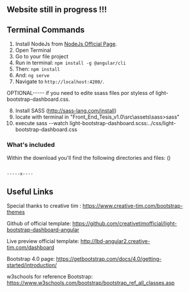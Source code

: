 ## Website still in progress !!!
## Terminal Commands

1. Install NodeJs from [NodeJs Official Page](https://nodejs.org/en).
2. Open Terminal
3. Go to your file project
4. Run in terminal: ```npm install -g @angular/cli```
5. Then: ```npm install```
6. And: ```ng serve```
7. Navigate to `http://localhost:4200/`.

OPTIONAL----- if you need to edite ssass files por styless of light-bootstrap-dashboard.css.

8. Install SASS (http://sass-lang.com/install)
9. locate with terminal in "Front_End_Tesis_v1.0\src\assets\sass>sass"
10. execute sass --watch light-bootstrap-dashboard.scss:../css/light-bootstrap-dashboard.css

### What's included

Within the download you'll find the following directories and files: ()
```

-----x----

```
## Useful Links

Special thanks to creative tim : <https://www.creative-tim.com/bootstrap-themes>

Github of official template: <https://github.com/creativetimofficial/light-bootstrap-dashboard-angular>

Live preview official template: <http://lbd-angular2.creative-tim.com/dashboard>

Bootstrap 4.0 page: <https://getbootstrap.com/docs/4.0/getting-started/introduction/>

w3schools for reference Bootstrap: <https://www.w3schools.com/bootstrap/bootstrap_ref_all_classes.asp>



